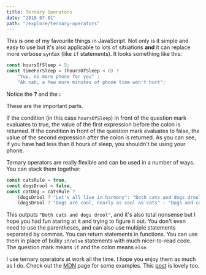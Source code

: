 ```yaml
---
title: Ternary Operators
date: "2018-07-01"
path: "/explore/ternary-operators"
---
```


This is one of my favourite things in JavaScript. Not only is it simple and easy to use but it's also applicable to lots of situations **and** it can replace more verbose syntax (like `if` statements). It looks something like this:

```js
const hoursOfSleep = 5;
const timeForSleep = (hoursOfSleep < 8) ? 
    "Yup, no more phone for you" : 
    "Ah nah, a few more minutes of phone time won't hurt"; 
```

Notice the **?** and the **:**

These are the important parts.

If the condition (in this case `hoursOfSleep`) in front of the question mark evaluates to true, the value of the first expression before the colon is returned. If the condition in front of the question mark evaluates to false, the value of the second expression after the colon is returned. As you can see, if you have had less than 8 hours of sleep, you shouldn't be using your phone.

Ternary operators are really flexible and can be used in a number of ways. You can stack them together:

```js
const catsRule = true,
const dogsDrool = false,
const catDog = catsRule ? 
    (dogsDrool ? "Let's all live in harmony": "Both cats and dogs drool") :
    (dogsDrool ? "Dogs are cool, nearly as cool as cats" : "Dogs and cats can be friends");
```

This outputs `"Both cats and dogs drool"`, and it's also total nonsense but I hope you had fun staring at it and trying to figure it out. You don't even need to use the parentheses, and can also use multiple statements separated by commas. You can return statements in functions. You can use them in place of bulky `if/else` statements with much nicer-to-read code. The question mark means `if` and the colon means `else`.

I use ternary operators at work all the time. I hope you enjoy them as much as I do. Check out the [MDN](https://developer.mozilla.org/en-US/docs/Web/JavaScript/Reference/Operators/Conditional_Operator) page for some examples. This [post](https://scotch.io/tutorials/understand-the-javascript-ternary-operator-like-abc) is lovely too.